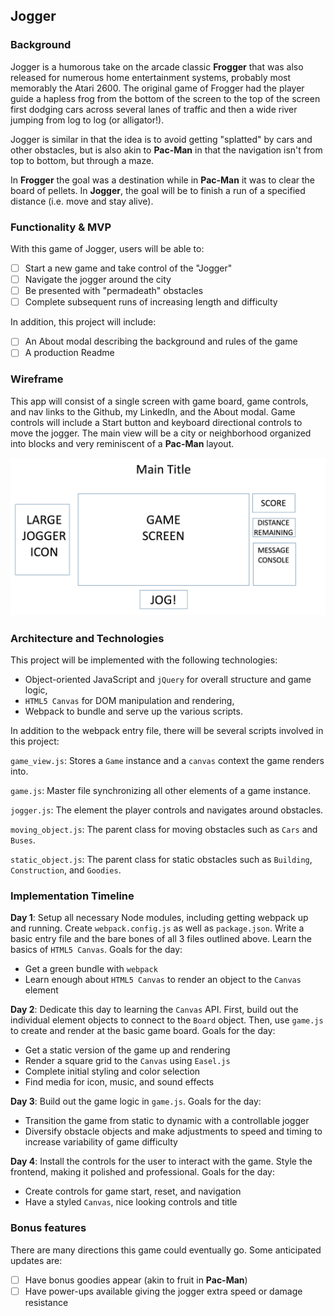 ## Jogger

### Background

Jogger is a humorous take on the arcade classic **Frogger** that was also released for numerous home entertainment systems, probably most memorably the Atari 2600.  The original game of Frogger had the player guide a hapless frog from the bottom of the screen to the top of the screen first dodging cars across several lanes of traffic and then a wide river jumping from log to log (or alligator!).

Jogger is similar in that the idea is to avoid getting "splatted" by cars and other obstacles, but is also akin to **Pac-Man** in that the navigation isn't from top to bottom, but through a maze.

In **Frogger** the goal was a destination while in **Pac-Man** it was to clear the board of pellets.  In **Jogger**, the goal will be to finish a run of a specified distance (i.e. move and stay alive).  

### Functionality & MVP  

With this game of Jogger, users will be able to:

- [ ] Start a new game and take control of the "Jogger"
- [ ] Navigate the jogger around the city
- [ ] Be presented with "permadeath" obstacles
- [ ] Complete subsequent runs of increasing length and difficulty

In addition, this project will include:

- [ ] An About modal describing the background and rules of the game
- [ ] A production Readme

### Wireframe

This app will consist of a single screen with game board, game controls, and nav links to the Github, my LinkedIn,
and the About modal.  Game controls will include a Start button and keyboard directional controls to move the jogger.  The main view will be a city or neighborhood organized into blocks and very reminiscent of a **Pac-Man** layout.

![wireframes](/docs/wireframe.png)

### Architecture and Technologies

This project will be implemented with the following technologies:

- Object-oriented JavaScript and `jQuery` for overall structure and game logic,
- `HTML5 Canvas` for DOM manipulation and rendering,
- Webpack to bundle and serve up the various scripts.

In addition to the webpack entry file, there will be several scripts involved in this project:

`game_view.js`: Stores a `Game` instance and a `canvas` context the game renders into.

`game.js`: Master file synchronizing all other elements of a game instance.

`jogger.js`: The element the player controls and navigates around obstacles.

`moving_object.js`: The parent class for moving obstacles such as `Cars` and `Buses`.

`static_object.js`: The parent class for static obstacles such as `Building`, `Construction`, and `Goodies`.

### Implementation Timeline

**Day 1**: Setup all necessary Node modules, including getting webpack up and running.  Create `webpack.config.js` as well as `package.json`.  Write a basic entry file and the bare bones of all 3 files outlined above.  Learn the basics of `HTML5 Canvas`.  Goals for the day:

- Get a green bundle with `webpack`
- Learn enough about `HTML5 Canvas` to render an object to the `Canvas` element

**Day 2**: Dedicate this day to learning the `Canvas` API.  First, build out the individual element objects to connect to the `Board` object.  Then, use `game.js` to create and render at the basic game board.  Goals for the day:

- Get a static version of the game up and rendering
- Render a square grid to the `Canvas` using `Easel.js`
- Complete initial styling and color selection
- Find media for icon, music, and sound effects

**Day 3**: Build out the game logic in `game.js`.  Goals for the day:

- Transition the game from static to dynamic with a controllable jogger
- Diversify obstacle objects and make adjustments to speed and timing to increase variability of game difficulty


**Day 4**: Install the controls for the user to interact with the game.  Style the frontend, making it polished and professional.  Goals for the day:

- Create controls for game start, reset, and navigation
- Have a styled `Canvas`, nice looking controls and title

### Bonus features

There are many directions this game could eventually go.  Some anticipated updates are:

- [ ] Have bonus goodies appear (akin to fruit in **Pac-Man**)
- [ ] Have power-ups available giving the jogger extra speed or damage resistance
